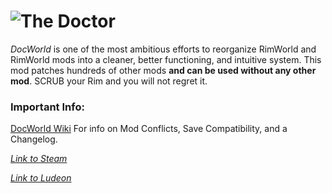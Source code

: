 ![The Doctor](https://i.imgur.com/5ilCgiG.png)  
========
_DocWorld_ is one of the most ambitious efforts to reorganize RimWorld and RimWorld mods into a cleaner, better functioning, and intuitive system. This mod patches hundreds of other mods **and can be used without any other mod**. SCRUB your Rim and you will not regret it.

### Important Info:
[DocWorld Wiki](https://github.com/DrZhivago1/DocWorld/wiki)
For info on Mod Conflicts, Save Compatibility, and a Changelog.


_[Link to Steam](https://steamcommunity.com/sharedfiles/filedetails/?id=1568744597)_

_[Link to Ludeon](https://ludeon.com/forums/index.php?topic=47165.msg447416#msg447416)_
